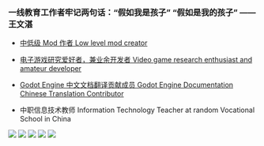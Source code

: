 ### 一线教育工作者牢记两句话：“假如我是孩子” “假如是我的孩子” —— 王文湛

- <a href="https://steamcommunity.com/id/155T/myworkshopfiles/">中低级 Mod 作者 Low level mod creator</a>

- <a href="https://15x3.itch.io/">电子游戏研究爱好者，兼业余开发者 Video game research enthusiast and amateur developer</a>

- <a href="https://hosted.weblate.org/user/15x3/">Godot Engine 中文文档翻译贡献成员 Godot Engine Documentation Chinese Translation Contributor</a>

- 中职信息技术教师 Information Technology Teacher at random Vocational School in China

<img src="https://img.shields.io/badge/Python-3.10.x-3776AB.svg?logo=python"/>  <img src="https://img.shields.io/badge/GDscript-4.x-478CBF.svg?logo=godotengine"/>  <a href="https://hosted.weblate.org/user/15x3/"><img src="https://img.shields.io/badge/Webslate-中文\English-2ECCAA.svg?logo=weblate"/></a>  <a href="https://www.gcores.com/users/158804/content"><img src="https://img.shields.io/badge/GCORE-15.5T-FF4C00.svg?logo=gcore"/></a> <a href="https://space.bilibili.com/11016043"><img src="https://img.shields.io/badge/Bilibili-十五半蹲-00A1D6.svg?logo=bilibili"></a>

<!--
**15x3/15x3** is a ✨ _special_ ✨ repository because its `README.md` (this file) appears on your GitHub profile.

Here are some ideas to get you started:

- 🔭 I’m currently working on ...
- 🌱 I’m currently learning ...
- 👯 I’m looking to collaborate on ...
- 🤔 I’m looking for help with ...
- 💬 Ask me about ...
- 📫 How to reach me: ...
- 😄 Pronouns: ...
- ⚡ Fun fact: ...
-->
